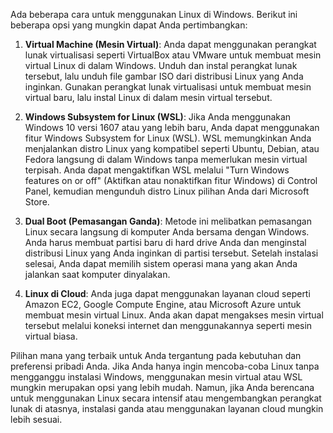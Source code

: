 Ada beberapa cara untuk menggunakan Linux di Windows. Berikut ini beberapa opsi yang mungkin dapat Anda pertimbangkan:

1. **Virtual Machine (Mesin Virtual)**: Anda dapat menggunakan perangkat lunak virtualisasi seperti VirtualBox atau VMware untuk membuat mesin virtual Linux di dalam Windows. Unduh dan instal perangkat lunak tersebut, lalu unduh file gambar ISO dari distribusi Linux yang Anda inginkan. Gunakan perangkat lunak virtualisasi untuk membuat mesin virtual baru, lalu instal Linux di dalam mesin virtual tersebut.

2. **Windows Subsystem for Linux (WSL)**: Jika Anda menggunakan Windows 10 versi 1607 atau yang lebih baru, Anda dapat menggunakan fitur Windows Subsystem for Linux (WSL). WSL memungkinkan Anda menjalankan distro Linux yang kompatibel seperti Ubuntu, Debian, atau Fedora langsung di dalam Windows tanpa memerlukan mesin virtual terpisah. Anda dapat mengaktifkan WSL melalui "Turn Windows features on or off" (Aktifkan atau nonaktifkan fitur Windows) di Control Panel, kemudian mengunduh distro Linux pilihan Anda dari Microsoft Store.

3. **Dual Boot (Pemasangan Ganda)**: Metode ini melibatkan pemasangan Linux secara langsung di komputer Anda bersama dengan Windows. Anda harus membuat partisi baru di hard drive Anda dan menginstal distribusi Linux yang Anda inginkan di partisi tersebut. Setelah instalasi selesai, Anda dapat memilih sistem operasi mana yang akan Anda jalankan saat komputer dinyalakan.

4. **Linux di Cloud**: Anda juga dapat menggunakan layanan cloud seperti Amazon EC2, Google Compute Engine, atau Microsoft Azure untuk membuat mesin virtual Linux. Anda akan dapat mengakses mesin virtual tersebut melalui koneksi internet dan menggunakannya seperti mesin virtual biasa.

Pilihan mana yang terbaik untuk Anda tergantung pada kebutuhan dan preferensi pribadi Anda. Jika Anda hanya ingin mencoba-coba Linux tanpa mengganggu instalasi Windows, menggunakan mesin virtual atau WSL mungkin merupakan opsi yang lebih mudah. Namun, jika Anda berencana untuk menggunakan Linux secara intensif atau mengembangkan perangkat lunak di atasnya, instalasi ganda atau menggunakan layanan cloud mungkin lebih sesuai.
